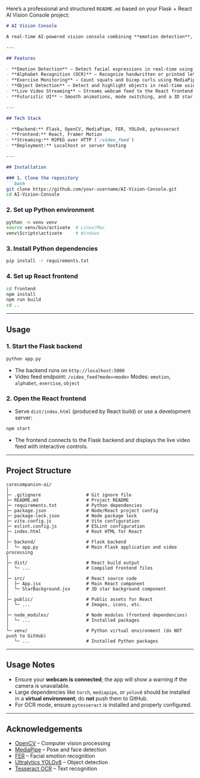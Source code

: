 Here’s a professional and structured `README.md` based on your Flask + React AI Vision Console project:

````markdown
# AI Vision Console

A real-time AI-powered vision console combining **emotion detection**, **alphabet OCR**, **exercise monitoring**, and **object detection**. Built with **Flask** (backend) and **React** (frontend), leveraging **OpenCV**, **MediaPipe**, **FER**, and **YOLOv8** for computer vision tasks.

---

## Features

- **Emotion Detection** – Detect facial expressions in real-time using FER.
- **Alphabet Recognition (OCR)** – Recognize handwritten or printed letters via OCR (Tesseract).
- **Exercise Monitoring** – Count squats and bicep curls using MediaPipe Pose.
- **Object Detection** – Detect and highlight objects in real-time using YOLOv8.
- **Live Video Streaming** – Streams webcam feed to the React frontend with an interactive HUD.
- **Futuristic UI** – Smooth animations, mode switching, and a 3D star background for immersive experience.

---

## Tech Stack

- **Backend:** Flask, OpenCV, MediaPipe, FER, YOLOv8, pytesseract  
- **Frontend:** React, Framer Motion  
- **Streaming:** MJPEG over HTTP (`/video_feed`)  
- **Deployment:** Localhost or server hosting

---

## Installation

### 1. Clone the repository
```bash
git clone https://github.com/your-username/AI-Vision-Console.git
cd AI-Vision-Console
````

### 2. Set up Python environment

```bash
python -m venv venv
source venv/bin/activate  # Linux/Mac
venv\Scripts\activate     # Windows
```

### 3. Install Python dependencies

```bash
pip install -r requirements.txt
```

### 4. Set up React frontend

```bash
cd frontend
npm install
npm run build
cd ..
```

---

## Usage

### 1. Start the Flask backend

```bash
python app.py
```

* The backend runs on `http://localhost:5000`
* Video feed endpoint: `/video_feed?mode=<mode>`
  Modes: `emotion`, `alphabet`, `exercise`, `object`

### 2. Open the React frontend

* Serve `dist/index.html` (produced by React build) or use a development server:

```bash
npm start
```

* The frontend connects to the Flask backend and displays the live video feed with interactive controls.

---

## Project Structure

```
carecompanion-ai/
│
├─ .gitignore                 # Git ignore file
├─ README.md                  # Project README
├─ requirements.txt           # Python dependencies
├─ package.json               # Node/React project config
├─ package-lock.json          # Node package lock
├─ vite.config.js             # Vite configuration
├─ eslint.config.js           # ESLint configuration
├─ index.html                 # Root HTML for React
│
├─ backend/                   # Flask backend
│  └─ app.py                  # Main Flask application and video processing
│
├─ dist/                      # React build output
│  └─ ...                     # Compiled frontend files
│
├─ src/                       # React source code
│  ├─ App.jsx                 # Main React component
│  └─ StarBackground.jsx      # 3D star background component
│
├─ public/                    # Public assets for React
│  └─ ...                     # Images, icons, etc.
│
├─ node_modules/              # Node modules (frontend dependencies)
│  └─ ...                     # Installed packages
│
└─ venv/                      # Python virtual environment (do NOT push to GitHub)
   └─ ...                     # Installed Python packages

```

---

## Usage Notes

* Ensure your **webcam is connected**; the app will show a warning if the camera is unavailable.
* Large dependencies like `torch`, `mediapipe`, or `yolov8` should be installed in a **virtual environment**; do **not** push them to GitHub.
* For OCR mode, ensure `pytesseract` is installed and properly configured.

---

## Acknowledgements

* [OpenCV](https://opencv.org/) – Computer vision processing
* [MediaPipe](https://mediapipe.dev/) – Pose and face detection
* [FER](https://github.com/justinshenk/fer) – Facial emotion recognition
* [Ultralytics YOLOv8](https://github.com/ultralytics/ultralytics) – Object detection
* [Tesseract OCR](https://github.com/tesseract-ocr/tesseract) – Text recognition


